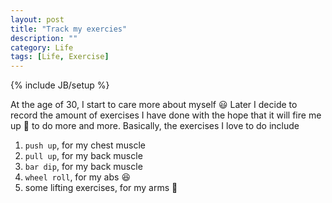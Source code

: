 ```yaml
---
layout: post
title: "Track my exercies"
description: ""
category: Life
tags: [Life, Exercise]
---
```

{% include JB/setup %}

<script type="text/javascript" src="http://cdn.mathjax.org/mathjax/latest/MathJax.js?config=TeX-AMS-MML_HTMLorMML"></script>
<script src="http://d3js.org/d3.v3.min.js" charset="utf-8"></script>


<example1>
	
<script type="text/javascript">



  var sessions = [
{'date': '2015-10-30', 'pull-up': 50, 'push-up': 70  , 'ab-wheel-roll': 0  , 'bar-dip': 0   , 'gym': 1, 'arm': 0  , 'shoulder': 0 , 'bouldering': 0 },
{'date': '2015-10-27', 'pull-up':  0, 'push-up': 150 , 'ab-wheel-roll': 0  , 'bar-dip': 0   , 'gym': 0, 'arm': 0  , 'shoulder': 0 , 'bouldering': 0 },
{'date': '2015-10-23', 'pull-up': 50, 'push-up': 0   , 'ab-wheel-roll': 0  , 'bar-dip': 70  , 'gym': 1, 'arm': 0  , 'shoulder': 40, 'bouldering': 0 },
{'date': '2015-10-20', 'pull-up': 50, 'push-up': 0   , 'ab-wheel-roll': 0  , 'bar-dip': 40  , 'gym': 1, 'arm': 40 , 'shoulder': 40, 'bouldering': 0 },
{'date': '2015-10-19', 'pull-up': 10, 'push-up': 0   , 'ab-wheel-roll': 0  , 'bar-dip': 0   , 'gym': 0, 'arm': 0  , 'shoulder': 0 , 'bouldering': 0 },
{'date': '2015-10-15', 'pull-up': 40, 'push-up': 0   , 'ab-wheel-roll': 0  , 'bar-dip': 0   , 'gym': 1, 'arm': 0  , 'shoulder': 60, 'bouldering': 0 },
{'date': '2015-10-13', 'pull-up': 40, 'push-up': 0   , 'ab-wheel-roll': 0  , 'bar-dip': 0   , 'gym': 1, 'arm': 0  , 'shoulder': 40, 'bouldering': 0 },
{'date': '2015-10-10', 'pull-up':  0, 'push-up': 0   , 'ab-wheel-roll': 0  , 'bar-dip': 0   , 'gym': 0, 'arm': 0  , 'shoulder': 0 , 'bouldering': 1 },
{'date': '2015-09-18', 'pull-up': 50, 'push-up': 0   , 'ab-wheel-roll': 0  , 'bar-dip': 50  , 'gym': 1, 'arm': 0  , 'shoulder': 30, 'bouldering': 0 },
{'date': '2015-09-15', 'pull-up': 60, 'push-up': 0   , 'ab-wheel-roll': 0  , 'bar-dip': 100 , 'gym': 1, 'arm': 0  , 'shoulder': 0 , 'bouldering': 0 },
{'date': '2015-09-13', 'pull-up':  0, 'push-up': 100 , 'ab-wheel-roll': 0  , 'bar-dip':   0 , 'gym': 0, 'arm': 0  , 'shoulder': 0 , 'bouldering': 0 },
{'date': '2015-09-12', 'pull-up':  0, 'push-up': 20  , 'ab-wheel-roll': 0  , 'bar-dip':   0 , 'gym': 0, 'arm': 0  , 'shoulder': 0 , 'bouldering': 0 },
{'date': '2015-09-11', 'pull-up': 50, 'push-up': 0   , 'ab-wheel-roll': 0  , 'bar-dip': 100 , 'gym': 1, 'arm': 10 , 'shoulder': 0 , 'bouldering': 0 },
{'date': '2015-09-09', 'pull-up': 50, 'push-up': 0   , 'ab-wheel-roll': 0  , 'bar-dip': 100 , 'gym': 1, 'arm': 0  , 'shoulder': 0 , 'bouldering': 0 },
{'date': '2015-09-04', 'pull-up': 50, 'push-up': 0   , 'ab-wheel-roll': 0  , 'bar-dip': 110 , 'gym': 1, 'arm': 40 , 'shoulder': 0 , 'bouldering': 0 },
{'date': '2015-09-02', 'pull-up': 40, 'push-up': 0   , 'ab-wheel-roll': 0  , 'bar-dip': 0   , 'gym': 0, 'arm': 0  , 'shoulder': 0 , 'bouldering': 0 },
{'date': '2015-08-29', 'pull-up': 40, 'push-up': 0   , 'ab-wheel-roll': 0  , 'bar-dip': 100 , 'gym': 0, 'arm': 0  , 'shoulder': 0 , 'bouldering': 0 },
{'date': '2015-08-26', 'pull-up': 40, 'push-up': 0   , 'ab-wheel-roll': 0  , 'bar-dip': 100 , 'gym': 1, 'arm': 40 , 'shoulder': 0 , 'bouldering': 0 },
{'date': '2015-08-21', 'pull-up': 40, 'push-up': 0   , 'ab-wheel-roll': 0  , 'bar-dip': 100 , 'gym': 1, 'arm': 0  , 'shoulder': 0 , 'bouldering': 0 },
{'date': '2015-08-18', 'pull-up': 0 , 'push-up': 100 , 'ab-wheel-roll': 0  , 'bar-dip': 0   , 'gym': 0, 'arm': 0  , 'shoulder': 0 , 'bouldering': 0 },
{'date': '2015-08-15', 'pull-up': 45, 'push-up': 0   , 'ab-wheel-roll': 10 , 'bar-dip': 100 , 'gym': 1, 'arm': 0  , 'shoulder': 0 , 'bouldering': 0 },
{'date': '2015-08-14', 'pull-up': 20, 'push-up': 100 , 'ab-wheel-roll': 0  , 'bar-dip': 0   , 'gym': 0, 'arm': 0  , 'shoulder': 0 , 'bouldering': 0 },
{'date': '2015-08-12', 'pull-up': 0 , 'push-up': 100 , 'ab-wheel-roll': 0  , 'bar-dip': 0   , 'gym': 0, 'arm': 0  , 'shoulder': 0 , 'bouldering': 0 },
{'date': '2015-07-31', 'pull-up': 40, 'push-up': 0   , 'ab-wheel-roll': 0  , 'bar-dip': 130 , 'gym': 1, 'arm': 60 , 'shoulder': 0 , 'bouldering': 0 },
{'date': '2015-07-28', 'pull-up': 40, 'push-up': 0   , 'ab-wheel-roll': 0  , 'bar-dip': 130 , 'gym': 1, 'arm': 60 , 'shoulder': 0 , 'bouldering': 0 },
{'date': '2015-07-25', 'pull-up': 20, 'push-up': 30  , 'ab-wheel-roll': 0  , 'bar-dip': 130 , 'gym': 1, 'arm': 60 , 'shoulder': 0 , 'bouldering': 0 },
{'date': '2015-07-21', 'pull-up': 20, 'push-up': 40  , 'ab-wheel-roll': 40 , 'bar-dip': 140 , 'gym': 1, 'arm': 60 , 'shoulder': 0 , 'bouldering': 0 },
{'date': '2015-07-18', 'pull-up':  0, 'push-up': 150 , 'ab-wheel-roll': 0  , 'bar-dip': 0   , 'gym': 0, 'arm': 0  , 'shoulder': 0 , 'bouldering': 0 },
{'date': '2015-07-16', 'pull-up':  0, 'push-up': 100 , 'ab-wheel-roll': 0  , 'bar-dip': 0   , 'gym': 0, 'arm': 0  , 'shoulder': 0 , 'bouldering': 0 },
{'date': '2015-07-14', 'pull-up':  0, 'push-up': 10  , 'ab-wheel-roll': 0  , 'bar-dip': 0   , 'gym': 0, 'arm': 0  , 'shoulder': 0 , 'bouldering': 0 },
{'date': '2015-07-11', 'pull-up':  0, 'push-up': 80  , 'ab-wheel-roll': 0  , 'bar-dip': 0   , 'gym': 0, 'arm': 0  , 'shoulder': 0 , 'bouldering': 0 },
{'date': '2015-07-10', 'pull-up': 40, 'push-up': 0   , 'ab-wheel-roll': 0  , 'bar-dip': 10  , 'gym': 1, 'arm': 50 , 'shoulder': 0 , 'bouldering': 0 },
{'date': '2015-07-03', 'pull-up': 40, 'push-up': 0   , 'ab-wheel-roll': 0  , 'bar-dip': 75  , 'gym': 1, 'arm': 0  , 'shoulder': 0 , 'bouldering': 0 },
{'date': '2015-06-12', 'pull-up': 30, 'push-up': 0   , 'ab-wheel-roll': 20 , 'bar-dip': 110 , 'gym': 1, 'arm': 100, 'shoulder': 0 , 'bouldering': 0 },
{'date': '2015-06-09', 'pull-up': 40, 'push-up': 0   , 'ab-wheel-roll': 20 , 'bar-dip': 100 , 'gym': 1, 'arm': 0  , 'shoulder': 0 , 'bouldering': 0 },
{'date': '2015-05-29', 'pull-up': 40, 'push-up': 0   , 'ab-wheel-roll': 0  , 'bar-dip': 100 , 'gym': 1, 'arm': 0  , 'shoulder': 0 , 'bouldering': 0 },
{'date': '2015-05-16', 'pull-up': 0 , 'push-up': 0   , 'ab-wheel-roll': 30 , 'bar-dip': 0   , 'gym': 0, 'arm': 0  , 'shoulder': 0 , 'bouldering': 0 },
{'date': '2015-05-15', 'pull-up': 35, 'push-up': 0   , 'ab-wheel-roll': 20 , 'bar-dip': 120 , 'gym': 1, 'arm': 0  , 'shoulder': 0 , 'bouldering': 0 },
{'date': '2015-05-13', 'pull-up': 20, 'push-up': 100 , 'ab-wheel-roll': 20 , 'bar-dip': 0   , 'gym': 0, 'arm': 0  , 'shoulder': 0 , 'bouldering': 0 },
{'date': '2015-05-11', 'pull-up': 20, 'push-up': 100 , 'ab-wheel-roll': 0  , 'bar-dip': 0   , 'gym': 0, 'arm': 0  , 'shoulder': 0 , 'bouldering': 0 },
{'date': '2015-05-08', 'pull-up': 20, 'push-up': 100 , 'ab-wheel-roll': 0  , 'bar-dip': 0   , 'gym': 0, 'arm': 0  , 'shoulder': 0 , 'bouldering': 0 },
];

  console.log(d3.keys(sessions[0]));
  // create the table header
  var thead = d3.select("example1").selectAll("th")
    .data(d3.keys(sessions[0]))
    .enter().append("th").text(function(d){return d  +  ' '});
  // fill the table
  // create rows
  var tr = d3.select("example1").selectAll("tr")
    .data(sessions).enter().append("tr")
  // cells
  var td = tr.selectAll("td")
    .data(function(d){return d3.values(d)})
    .enter().append("td")
    .text(function(d) {return d})

</script>

</example1>

At the age of 30, I start to care more about myself :smiley: Later I decide to record the amount of exercises I have done with the hope that it will fire me up :gun: to do more and more. Basically, the exercises I love to do include

1. `push up`, for my chest muscle
1. `pull up`, for my back muscle
1. `bar dip`, for my back muscle
1. `wheel roll`, for my abs :laughing:
1. some lifting exercises, for my arms :muscle:

               
                

